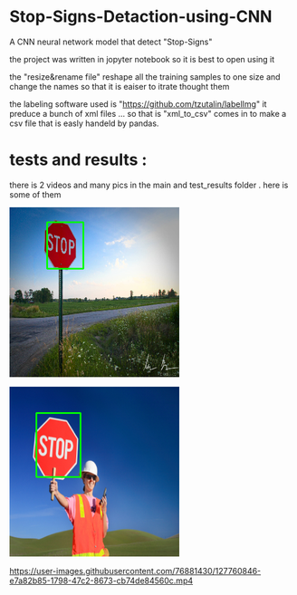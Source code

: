 # Stop-Signs-Detaction-using-CNN
A CNN neural network model that detect "Stop-Signs"

the project was written in jopyter notebook so it is best to open using it 

the "resize&rename file" reshape all the training samples to one size and change the names so that it is eaiser to itrate thought them 

the labeling software used is "https://github.com/tzutalin/labelImg"  it preduce a bunch of xml files ... so that is "xml_to_csv" comes in to make a csv file that is easly handeld by pandas.

# tests and results : 
there is 2 videos and many pics in the main and test_results folder . here is some of them 

![Alt text](test_results/X37.png?raw=true "tested_1")

![Alt text](test_results/X55.png?raw=true "tested")


https://user-images.githubusercontent.com/76881430/127760846-e7a82b85-1798-47c2-8673-cb74de84560c.mp4







